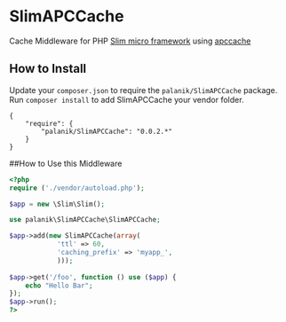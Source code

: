 SlimAPCCache
============

Cache Middleware for PHP [Slim micro framework](http://www.slimframework.com/) using [apccache](http://www.php.net/manual/en/book.apc.php)

## How to Install

Update your `composer.json` to require the `palanik/SlimAPCCache` package.
Run `composer install` to add SlimAPCCache your vendor folder.

    {
        "require": {
            "palanik/SlimAPCCache": "0.0.2.*"
        }
    }

##How to Use this Middleware
```php
<?php
require ('./vendor/autoload.php');

$app = new \Slim\Slim();

use palanik\SlimAPCCache\SlimAPCCache;

$app->add(new SlimAPCCache(array(
			'ttl' => 60,
			'caching_prefix' => 'myapp_',
			)));
			
$app->get('/foo', function () use ($app) {
    echo "Hello Bar";
});
$app->run();
?>
```
